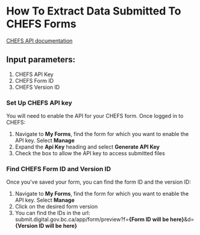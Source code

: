 # How To Extract Data Submitted To CHEFS Forms
[CHEFS API documentation](https://submit.digital.gov.bc.ca/app/api/v1/docs#tag/Submission/operation/exportWithFields)

## Input parameters:
1. CHEFS API Key
2. CHEFS Form ID
3. CHEFS Version ID

### Set Up CHEFS API key
You will need to enable the API for your CHEFS form. Once logged in to CHEFS:
1. Navigate to **My Forms**, find the form for which you want to enable the API key. Select **Manage**
2. Expand the **Api Key** heading and select **Generate API Key**
3. Check the box to allow the API key to access submitted files

### Find CHEFS Form ID and Version ID
Once you've saved your form, you can find the form ID and the version ID:
1. Navigate to **My Forms**, find the form for which you want to enable the API key. Select **Manage**
2. Click on the desired form version
3. You can find the IDs in the url:
    submit.digital.gov.bc.ca/app/form/preview?f=**{Form ID will be here}**&d=**{Version ID will be here}**
    
